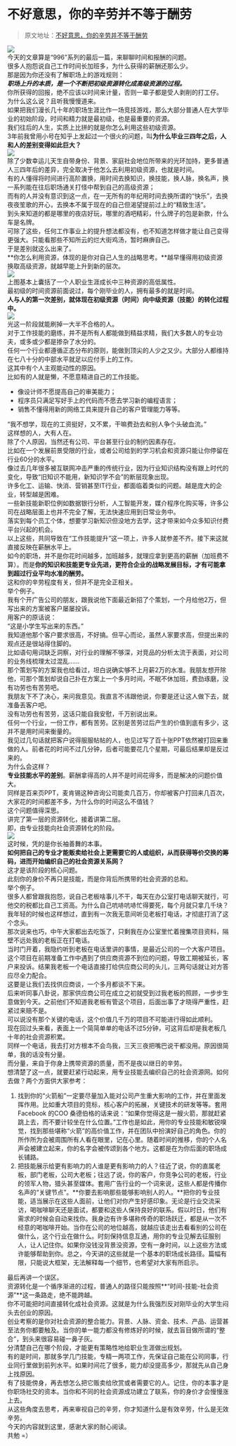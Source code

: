 # 不好意思，你的辛劳并不等于酬劳

> 原文地址：[不好意思，你的辛劳并不等于酬劳](https://mp.weixin.qq.com/s/ODfSR-_dxpNiMUj8UOPY5A)

![](./不好意思，你的辛劳并不等于酬劳/1658481324183-0ad9f567-f2d7-4d3c-b488-2e27d49bc79e.webp)<br />今天的文章算是“996”系列的最后一篇，来聊聊时间和报酬的问题。<br />很多人抱怨说自己工作时间长加班多，为什么获得的薪酬还那么少。<br />那是因为你还没有了解职场上的游戏规则：<br />_**职场上升的本质，是一个不断把初级资源转化成高级资源的过程。**_<br />你所获得的回报，绝不应该以时间来计量，否则一辈子都是受人剥削的打工仔。<br />为什么这么说？且听我慢慢道来。<br />如果把我们漫长几十年的职场生涯比作一场竞技游戏，那么大部分普通人在大学毕业的初始阶段，时间和精力就是最初级，也是最重要的资源。<br />我们往后的人生，实质上比拼的就是你怎么利用这些初级资源。<br />3年前我曾用小号在知乎上发起过一个很火的问题，叫**为什么毕业三四年之后，人和人的差别变得如此巨大？**<br />![](./不好意思，你的辛劳并不等于酬劳/1658481323963-d6b50b2b-d951-49ac-9266-9958518f6055.webp)<br />除了少数幸运儿天生自带身份、背景、家庭社会地位所带来的光环加持，更多普通人三四年后的差异，完全取决于他怎么去利用初级资源，也就是时间。<br />有的人懂得将时间进行高阶置换，用时间去换知识，换技能，换人脉，换名声，换一系列能在往后职场通关打怪中帮到自己的高级资源；<br />而有的人并没有意识到这一点，在一无所有的年纪用时间去换所谓的“快乐”，去换夜夜笙歌的开心，去换本不属于现在的自己但渴望提前过上的“精致生活”。<br />到头来知道的都是哪里的夜店好玩，哪里的酒吧精彩，什么牌子的包是新款，什么车是名牌。<br />可除了这些，任何工作事业上的提升想法都没有，也不知道怎样做才能让自己变得更强大。只能看那些不知所云的烂大街鸡汤，暂时麻痹自己。<br />于是差别就这么出来了。<br />**你怎么利用资源，体现的是你对自己人生的战略思考。**越早懂得用初级资源换取高级资源，就越早能上升到新的层次。<br />![](./不好意思，你的辛劳并不等于酬劳/1658481323986-27d112c0-2a90-469e-9601-a590638f6b63.webp)<br />上图基本上囊括了一个人职业生涯成长中三种资源的高低属性。<br />最初级的时间资源前面说过，每个刚毕业的人，拥有最多的就是时间。<br />**人与人的第一次差别，就体现在初级资源（时间）向中级资源（技能）的转化过程中。**<br />![](./不好意思，你的辛劳并不等于酬劳/1658481323959-3368cd0c-2cc9-44e8-b315-c0856b6e3772.webp)<br />光这一阶段就能刷掉一大半不合格的人。<br />对于工作技能的磨练，并不是所有人都能做到精益求精，我们大多数人的专业功夫，或多或少都是掺杂了水分的。<br />任何一个行业都遵循正态分布的原则，能做到顶尖的人少之又少。大部分人都维持在七八十分的中部水平就足以应付手上的工作。<br />这其中有个人主观能动性的原因。<br />比如有的人就是懒，不愿意精进自己的工作技能。

- 像设计师不愿提高自己的审美能力；
- 程序员只满足写好手上的代码而不愿去学习新的编程语言；
- 销售不懂得用新的网络工具来提升自己的客户管理能力等等。

“我不想学，现在的工资挺好，又不累，干嘛费劲去和别人争个头破血流。”<br />这样想的人，大有人在。<br />除了个人原因，当然还有公司、平台甚至行业的制约因素存在。<br />比如在一个发展前景受限的行业，或者公司给到的学习机会和资源只能让你停留在行业60分的水平。<br />像过去几年很多被互联网冲击严重的传统行业，因为行业知识结构没有跟上时代的变化，导致“旧知识不能用，新知识学不会”的断层现象出现。<br />许多化工、运输、快消、营销甚至IT行业，都面临着类似的问题。越是庞大的企业，转型越是困难。<br />一些新技能新职位例如数据银行分析，人工智能开发，媒介程序化购买等，许多公司在战略层面上也并不完全了解，无法快速应用到日常业务中。<br />落实到每个员工个体，想要学习新知识但没地方去学，这才带来如今众多知识付费平台兴起的机会。<br />以上这些，共同导致在“工作技能提升”这一项上，许多人就参差不齐。接下来这就直接反映在薪酬水平上。<br />如今的职场，并不是你花时间越多，加班越多，就理应拿到更高的薪酬（加班费不算）。而是**你的知识和技能更专业先进，更符合企业的战略发展目标，才有可能拿到超过行业平均水准的酬劳。**<br />这和你的辛劳程度有关，但并不是完全正相关。<br />举个例子。<br />我有个开广告公司的朋友，跟我说他下面最近新招了个策划，一个月给他2万，但写出来的方案被客户屡屡投诉。<br />用客户的原话说：<br />“这是小学生写出来的东西。”<br />我知道他那个客户要求很高，不好搞。但平心而论，虽然人家要求高，但提出来的观点还是很站得住脚的。<br />比如语句用词缺乏洞察，对行业的理解不够深，对竞品的分析太流于表面，对公司的业务线梳理太过混乱……<br />那个策划写的方案我也给看过，坦白说确实够不上月薪2万的水准。我朋友想开除他，可那个策划却说自己扑在方案上一个多月时间，不眠不休加班，费劲琢磨，没有功劳也有苦劳吧。<br />我朋友下不了决心，来问我意见。我直言不讳跟他说，你要是还让这人做下去，就准备丢客户吧。<br />没有功劳也有苦劳，这话只能自我安慰，千万别说出来。<br />任何一个行业，一份工作，都有苦劳。区别是苦劳过后产生的价值到底有多少，这并不是用时间来衡量的。<br />我见过几句话就把客户说得服服帖帖的人，也见过写了百十张PPT依然被打回来重做的人。前者花的时间不过几分钟，后者可能要花几个星期，可最后结果却是反过来的。<br />为什么会这样？<br />**专业技能水平的差别**。薪酬拿得高的人并不是时间花得多，而是解决的问题价值大。<br />同样是百来页PPT，麦肯锡这种咨询公司能卖几百万，你却被客户打回来几百次，大家花的时间都差不多，为什么你的时间这么不值钱？<br />这个问题值得深思。<br />讲完了第一层的资源转化，接着讲第二层。<br />即，由专业技能向社会资源转化的阶段。<br />![](./不好意思，你的辛劳并不等于酬劳/1658481323912-1f7f2459-6748-4253-924f-8c473da99ec4.webp)<br />这时候，凭的是你长袖善舞的本事。<br />**如何把自己的专业才能贩卖给社会上更需要它的人或组织，从而获得等价交换的筹码，进而开始编织自己的社会资源关系网？**<br />这才是该阶段的核心问题。<br />此刻你的身价不再只是技能，而是你背后所携带的社会资源的总和。<br />举个例子。<br />很多人都曾跟我抱怨，说自己老板啥事儿不干，每天在办公室打电话聊天就行，可他交的税都比自己工资高。为什么自己吭哧吭哧忙得要死，每个月就只拿几千块？<br />我年轻的时候也这样想过，直到有一次我无意间听见老板打电话，才彻底打消了这个念头。<br />那次说来也巧，中午大家都出去吃饭了，只剩我在办公室里忙着搜集项目资料，隔壁不远处我的老板正在打电话。<br />当时门开着，我隐约听到老板在电话里讲的事情，是最近公司的一个大客户项目。<br />这个项目在前期准备工作中遇到了供应商资源不到位的问题，导致工期被延长，客户来投诉。结果我老板一个电话直接打给供应商公司的头儿，三两句话就让对方答应尽全力配合。<br />这要是让我们去找供应商谈，一个多月都谈不下来。<br />后来听同事八卦说，那家供应商公司在成立之初就受到过我老板的照顾，一步步生意做到今天。之前他们不知道我老板有管这个项目，后面出事了才晓得严重性，赶紧过来赔不是。<br />可以说没有那个关键的电话，这个价值几千万的项目不可能进行得如此顺利。<br />现在回过头来看，表面上一个简简单单的电话不过5分钟，可这背后却是我老板几十年的社会资源积累。<br />同样一个电话，我去打对方根本不会鸟我，三天三夜把嘴巴说干都没用。原因很简单，我的话没有分量。<br />而分量，来自于你身上携带资源的质量，而不是夜以继日的辛劳。<br />想清楚了这一点，就要赶紧行动起来，用专业技能去编织自己的社会资源网。如何去做？两个方面供大家参考：

1. 找到你的“火箭船”一定要尽量加入能对公司产生重大影响的工作，并在里面发挥作用。比如重大项目的竞标，核心客户的拓展，关键技术的研发等等。套用Facebook 的COO 桑德伯格的话来说：“如果你觉得这是一艘火箭，那就赶紧跳上去，而不要计较坐在什么位置。”工作也是如此，用你的专业技能和敏锐嗅觉，找到那些堪称“火箭”的高价值工作，并在团队中扮演好自己的角色。你的所作所为会被周围所有人看在眼里，记在心里。随着时间的推移，你的个人名声会被建立起来，你的名字会被传颂到各个地方。这都是在为你后面的职场成长铺路。
2. 把技能展示给更有影响力的人谁是更有影响力的人？往近了说，你的直属老板，部门老板，公司大老板；往远了说，你的客户，你竞争公司的老板，行业的领军人物，猎头甚至媒体。套用广告行业的一个词来说，这些人都是传播你名声的“关键节点”。**你要去影响那些能够影响别人的人。**把你的专业技能，适当展示在这些人面前，让他们对你产生好感印象。无论是行业交流采访，喝咖啡聊天还是面试，都要和这些人保持良好的联系。假以时日，他们有需求的时候会自动来找你。我身边有许多堪称传奇的职场跃迁，都是从一次不经意的喝咖啡开始。当你在公司的地位越高，就越应该走出去看看别的公司在做什么，这个行业在做什么。时刻保持信息互通，用你的专业见解去征服别人，让人记住你。如果你没钱没背景没资源，空有一身时间，以上这些方法或许能够帮助到你。总之，今天讲的这些就是一个基本的职场成长路径。篇幅有限，只能说大框架，无法解释每一个细节，也希望对大家有所启示。

最后再讲一个误区。<br />资源转化是一个循序渐进的过程，普通人的路径只能按照**“时间-技能-社会资源”**这一条路走，绝不能跨越。<br />你不可能把时间直接转化成社会资源。这就是为什么我强烈反对刚毕业的大学生闷头去创业的原因。<br />创业考察的是你对社会资源的整合能力。背景、人脉、资金、技术、产品、运营甚至法务你都要触及。当你的单一能力都没有修炼好的时候，就去盲目做所谓的“整合”，到头来很容易碰一鼻子灰。<br />分清楚自己在哪个阶段，才能更有策略性地给职业生涯做出规划。<br />有的是时间，那就多学几门技能，专精一两项工作，先保证自己能在公司同事，行业同行里做到前列水平。如果时间花了很多，能力却没提高多少，那就先从自己身上找原因。<br />有了技能傍身，再去想怎么把它贩卖给欣赏或者需要它的人。记住，你的本事才是你职场社交的资本。当你和不同的社会资源成功建立了联系，你的身价才会慢慢涨上去。<br />从这些角度去思考，再来审视自己的辛劳，你才知道什么是有效辛劳，什么是无效辛劳。<br />今天的内容就到这里，感谢大家的耐心阅读。<br />共勉 =）
